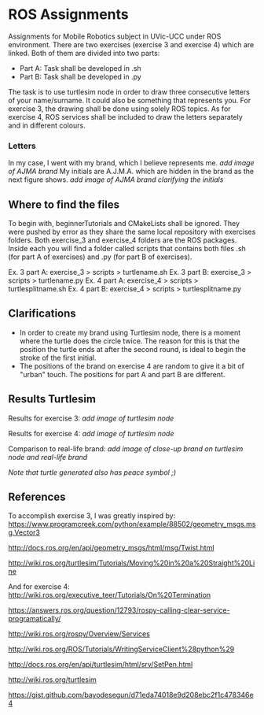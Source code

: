 # ROS Assignments
Assignments for Mobile Robotics subject in UVic-UCC under ROS environment.
There are two exercises (exercise 3 and exercise 4) which are linked.
Both of them are divided into two parts:
  - Part A: Task shall be developed in .sh
  - Part B: Task shall be developed in .py

The task is to use turtlesim node in order to draw three consecutive letters of your name/surname. It could also be something that represents you.
For exercise 3, the drawing shall be done using solely ROS topics.
As for exercise 4, ROS services shall be included to draw the letters separately and in different colours.

### Letters
In my case, I went with my brand, which I believe represents me.
*add image of AJMA brand*
My initials are A.J.M.A. which are hidden in the brand as the next figure shows.
*add image of AJMA brand clarifying the initials*

## Where to find the files
To begin with, beginnerTutorials and CMakeLists shall be ignored. They were pushed by error as they share the same local repository with exercises folders.
Both exercise_3 and exercise_4 folders are the ROS packages. Inside each you will find a folder called scripts that contains both files .sh (for part A of exercises) and .py (for part B of exercises).

Ex. 3 part A: exercise_3 > scripts > turtlename.sh
Ex. 3 part B: exercise_3 > scripts > turtlename.py
Ex. 4 part A: exercise_4 > scripts > turtlesplitname.sh
Ex. 4 part B: exercise_4 > scripts > turtlesplitname.py

## Clarifications
- In order to create my brand using Turtlesim node, there is a moment where the turtle does the circle twice. The reason for this is that the position the turtle ends at after the second round, is ideal to begin the stroke of the first initial.
- The positions of the brand on exercise 4 are random to give it a bit of "urban" touch. The positions for part A and part B are different.

## Results Turtlesim 
Results for exercise 3:
*add image of turtlesim node*

Results for exercise 4:
*add image of turtlesim node*

Comparison to real-life brand:
*add image of close-up brand on turtlesim node and real-life brand*

*Note that turtle generated also has peace symbol ;)*

## References
To accomplish exercise 3, I was greatly inspired by:
https://www.programcreek.com/python/example/88502/geometry_msgs.msg.Vector3

http://docs.ros.org/en/api/geometry_msgs/html/msg/Twist.html

http://wiki.ros.org/turtlesim/Tutorials/Moving%20in%20a%20Straight%20Line

And for exercise 4:
http://wiki.ros.org/executive_teer/Tutorials/On%20Termination

https://answers.ros.org/question/12793/rospy-calling-clear-service-programatically/

http://wiki.ros.org/rospy/Overview/Services

http://wiki.ros.org/ROS/Tutorials/WritingServiceClient%28python%29

http://docs.ros.org/en/api/turtlesim/html/srv/SetPen.html

http://wiki.ros.org/turtlesim

https://gist.github.com/bayodesegun/d71eda74018e9d208ebc2f1c478346e4
